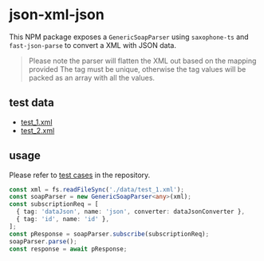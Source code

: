 # json-xml-json

This NPM package exposes a `GenericSoapParser` using `saxophone-ts` and `fast-json-parse` to convert a XML with JSON data.

> Please note the parser will flatten the XML out based on the mapping provided
> The tag must be unique, otherwise the tag values will be packed as an array with all the values.

## test data

- [test_1.xml](https://github.com/agrawald/json-xml-json/blob/master/data/test_1.xml)
- [test_2.xml](https://github.com/agrawald/json-xml-json/blob/master/data/test_2.xml)

## usage

Please refer to [test cases](https://github.com/agrawald/json-xml-json/blob/master/src/index.test.ts) in the repository.

```typescript
const xml = fs.readFileSync('./data/test_1.xml');
const soapParser = new GenericSoapParser<any>(xml);
const subscriptionReq = [
  { tag: 'dataJson', name: 'json', converter: dataJsonConverter },
  { tag: 'id', name: 'id' },
];
const pResponse = soapParser.subscribe(subscriptionReq);
soapParser.parse();
const response = await pResponse;
```
